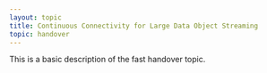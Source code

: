 ```yaml
---
layout: topic
title: Continuous Connectivity for Large Data Object Streaming
topic: handover 
---
```


This is a basic description of the fast handover topic.